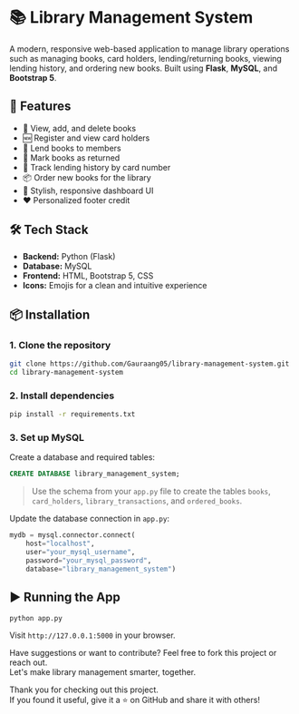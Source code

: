 # 📚 Library Management System

A modern, responsive web-based application to manage library operations such as managing books, 
card holders, lending/returning books, viewing lending history, and ordering new books.
Built using **Flask**, **MySQL**, and **Bootstrap 5**.


## 🚀 Features
- 📘 View, add, and delete books
- 🆕 Register and view card holders
- 📕 Lend books to members
- 📗 Mark books as returned
- 📘 Track lending history by card number
- 📦 Order new books for the library
- 🎨 Stylish, responsive dashboard UI
- ❤️ Personalized footer credit


## 🛠️ Tech Stack
- **Backend:** Python (Flask)
- **Database:** MySQL
- **Frontend:** HTML, Bootstrap 5, CSS
- **Icons:** Emojis for a clean and intuitive experience


## 📦 Installation
### 1. Clone the repository
```bash
git clone https://github.com/Gauraang05/library-management-system.git
cd library-management-system
```

### 2. Install dependencies
```bash
pip install -r requirements.txt
```

### 3. Set up MySQL

Create a database and required tables:
```sql
CREATE DATABASE library_management_system;
```
> Use the schema from your `app.py` file to create the tables `books`, `card_holders`, `library_transactions`, and `ordered_books`.

Update the database connection in `app.py`:
```python
mydb = mysql.connector.connect(
    host="localhost",
    user="your_mysql_username",
    password="your_mysql_password",
    database="library_management_system")
```

## ▶️ Running the App
```bash
python app.py
```
Visit `http://127.0.0.1:5000` in your browser.


Have suggestions or want to contribute? Feel free to fork this project or reach out.  
Let's make library management smarter, together.

Thank you for checking out this project.  
If you found it useful, give it a ⭐ on GitHub and share it with others!
